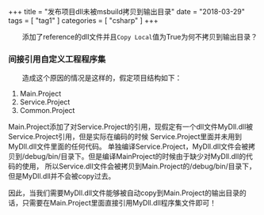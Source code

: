 +++
title = "发布项目dll未被msbuild拷贝到输出目录"
date = "2018-03-29"
tags = [ "tag1" ]
categories = [ "csharp" ]
+++

　　添加了reference的dll文件并且`Copy Local`值为True为何不拷贝到输出目录？  
<!--more-->
### 间接引用自定义工程程序集

　　造成这个原因的情况是这样的，假定项目结构如下：
 1. Main.Project
 2. Service.Project
 3. Common.Project
 
Main.Project添加了对Service.Project的引用，现假定有一个dll文件MyDll.dll被Service.Project引用，但是实际在编码的时候
Service.Project里面并未用到MyDll.dll文件里面的任何代码。
单独编译Service.Project，MyDll.dll文件会被拷贝到/debug/bin/目录下。但是编译MainProject的时候由于缺少对MyDll.dll的代码的使用，
所以Service.dll文件会被拷贝到Main.Project的/debug/bin/目录下，但是MyDll.dll并不会被copy过去。

因此，当我们需要MyDll.dll文件能够被自动copy到Main.Project的输出目录的话，只需要在Main.Project里面直接引用MyDll.dll程序集文件即可！
